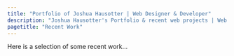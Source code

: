 ```yaml
---
title: "Portfolio of Joshua Hausotter | Web Designer & Developer"
description: "Joshua Hausotter's Portfolio & recent web projects | Web Designer & Developer in Roseburg, Oregon"
pagetitle: "Recent Work"
---
```


Here is a selection of some recent work...